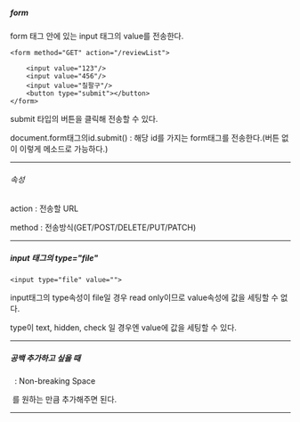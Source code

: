 ##### form

form 태그 안에 있는 input 태그의 value를 전송한다.

	<form method="GET" action="/reviewList">

		<input value="123"/>
		<input value="456"/>
		<input value="칠팔구"/>
		<button type="submit"></button>
	</form>
	
submit 타입의 버튼을 클릭해 전송할 수 있다.

document.form태그의id.submit() : 해당 id를 가지는 form태그를 전송한다.(버튼 없이 이렇게 메소드로 가능하다.)

---

###### 속성

action : 전송할 URL

method : 전송방식(GET/POST/DELETE/PUT/PATCH)

---

##### input 태그의 type="file" 

	<input type="file" value="">

input태그의 type속성이 file일 경우 read only이므로 value속성에 값을 세팅할 수 없다.

type이 text, hidden, check 일 경우엔 value에 값을 세팅할 수 있다.

---

##### 공백 추가하고 싶을 때

&nbsp; : Non-breaking Space

&nbsp;를 원하는 만큼 추가해주면 된다.

---